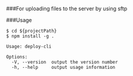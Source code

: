 <!--
 * @Author: Oliver
 * @Date: 2025-05-26 17:10:42
 * @LastEditors: Oliver
 * @LastEditTime: 2025-05-27 10:19:29
 * @FilePath: /cli/readMe.md
-->
###For uploading files to the server by using sftp

###Usage

```shell
$ cd ${projectPath}
$ npm install -g .

Usage: deploy-cli

Options:
  -V, --version  output the version number
  -h, --help     output usage information
```